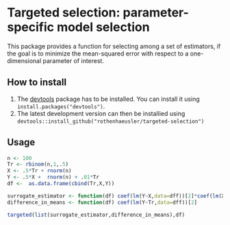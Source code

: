 # Targeted selection: parameter-specific model selection

This package provides a function for selecting among a set of estimators, if the goal is to minimize the mean-squared error with respect to a one-dimensional parameter of interest.

## How to install

1. The [devtools](https://github.com/hadley/devtools) package has to be installed. You can install it using  `install.packages("devtools")`.
2. The latest development version can then be installied using `devtools::install_github("rothenhaeusler/targeted-selection")`

## Usage

```R
n <- 100
Tr <- rbinom(n,1,.5)
X <- .5*Tr + rnorm(n)
Y <- .5*X +  rnorm(n) + .01*Tr
df <-  as.data.frame(cbind(Tr,X,Y))

surrogate_estimator <- function(df) coef(lm(Y~X,data=dff))[2]*coef(lm(X~Tr,data=dff))[2] 
difference_in_means <- function(df) coef(lm(Y~Tr,data=dff))[2] 

targeted(list(surrogate_estimator,difference_in_means),df)
```
